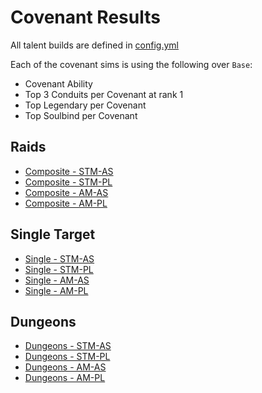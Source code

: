 # Covenant Results

All talent builds are defined in [config.yml](https://github.com/WarcraftPriests/sl-shadow-priest/blob/master/config.yml#L1)

Each of the covenant sims is using the following over `Base`:
- Covenant Ability
- Top 3 Conduits per Covenant at rank 1
- Top Legendary per Covenant
- Top Soulbind per Covenant

## Raids
- [Composite - STM-AS](results/Results_Composite_stm-as.md)
- [Composite - STM-PL](results/Results_Composite_stm-pl.md)
- [Composite - AM-AS](results/Results_Composite_am-as.md)
- [Composite - AM-PL](results/Results_Composite_am-pl.md)

## Single Target
- [Single - STM-AS](results/Results_Single_stm-as.md)
- [Single - STM-PL](results/Results_Single_stm-pl.md)
- [Single - AM-AS](results/Results_Single_am-as.md)
- [Single - AM-PL](results/Results_Single_am-pl.md)

## Dungeons
- [Dungeons - STM-AS](results/Results_Dungeons_stm-as.md)
- [Dungeons - STM-PL](results/Results_Dungeons_stm-pl.md)
- [Dungeons - AM-AS](results/Results_Dungeons_am-as.md)
- [Dungeons - AM-PL](results/Results_Dungeons_am-pl.md)
